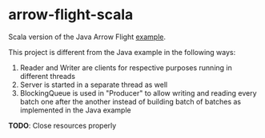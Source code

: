 # arrow-flight-scala

Scala version of the Java Arrow Flight [example](https://arrow.apache.org/cookbook/java/flight.html).

This project is different from the Java example in the following ways:
1. Reader and Writer are clients for respective purposes running in different threads
2. Server is started in a separate thread as well
3. BlockingQueue is used in "Producer" to allow writing and reading every batch one after the another instead of building batch of batches as implemented in the Java example

**TODO**: Close resources properly

